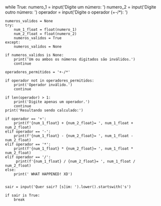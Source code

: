 while True:
    numero_1 = input('Digite um número: ')
    numero_2 = input('Digite outro número: ')
    operador = input('Digite o operador (+-/*): ')

    numeros_validos = None
    try:
        num_1_float = float(numero_1)
        num_2_float = float(numero_2)
        numeros_validos = True
    except:
        numeros_validos = None

    if numeros_validos is None:
        print('Um ou ambos os números digitados são inválidos.')
        continue

    operadores_permitidos = '+-/*'

    if operador not in operadores_permitidos:
        print('Operador inválido.')
        continue

    if len(operador) > 1:
        print('Digite apenas um operador.')
        continue
    print('Resultando sendo calculado:')

    if operador == '+':
        print(f'{num_1_float} + {num_2_float}= ', num_1_float + num_2_float)
    elif operador == '-':
        print(f'{num_1_float} - {num_2_float}= ', num_1_float - num_2_float)
    elif operador == '*':
        print(f'{num_1_float} * {num_2_float}= ', num_1_float * num_2_float)
    elif operador == '/':
         print(f'{num_1_float} / {num_2_float}= ', num_1_float / num_2_float)
    else: 
        print(' WHAT HAPPENED! XD')


    sair = input('Quer sair? [s]im: ').lower().startswith('s')

    if sair is True:
        break
